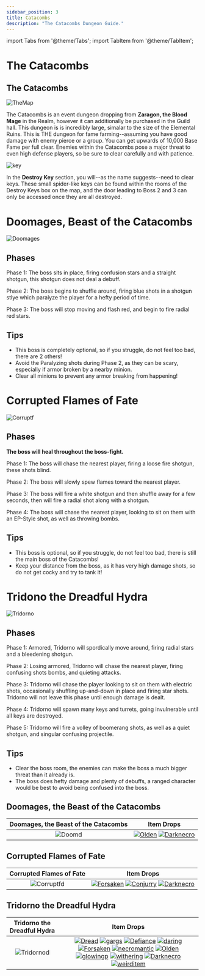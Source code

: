 ```yaml
---
sidebar_position: 3
title: Catacombs
description: "The Catacombs Dungeon Guide."
---
```


import Tabs from '@theme/Tabs';
import TabItem from '@theme/TabItem';

# The Catacombs

<Tabs>
  <TabItem value="The Dungeon" label="The Dungeon" default>

## The Catacombs

![TheMap](https://cdn.discordapp.com/attachments/953134990428868629/1028516893247672320/unknown.png)

The Catacombs is an event dungeon dropping from **Zaragon, the Blood Mage** in the Realm, however it can additionally be purchased in the Guild hall. This dungeon is is incredibly large, simalar to the size of the Elemental Ruins. This is THE dungeon for fame farming--assuming you have good damage with enemy pierce or a group. You can get upwards of 10,000 Base Fame per full clear. Enemies within the Catacombs pose a major threat to even high defense players, so be sure to clear carefully and with patience.

![key](https://cdn.discordapp.com/attachments/955217334086295652/955622245370327070/unknown.png)

In the **Destroy Key** section, you will--as the name suggests--need to clear keys. These small spider-like keys can be found within the rooms of the Destroy Keys box on the map, and the door leading to Boss 2 and 3 can only be accessed once they are all destroyed.

  </TabItem>
  <TabItem value="The First Boss" label="The First Boss">

# Doomages, Beast of the Catacombs

![Doomages](https://cdn.discordapp.com/attachments/953134990428868629/1028503295054061588/unknown.png)

## Phases

Phase 1: The boss sits in place, firing confusion stars and a straight shotgun, this shotgun does not deal a debuff.

Phase 2: The boss begins to shuffle around, firing blue shots in a shotgun stlye which paralyze the player for a hefty period of time.

Phase 3: The boss will stop moving and flash red, and begin to fire radial red stars.

## Tips

<ul>
<li>This boss is completely optional, so if you struggle, do not feel too bad, there are 2 others!</li>

<li>Avoid the Paralyzing shots during Phase 2, as they can be scary, especially if armor broken by a nearby minion.</li>

<li>Clear all minions to prevent any armor breaking from happening!</li>
</ul>

  </TabItem>
  <TabItem value="The Second Boss" label="The Second Boss">

# Corrupted Flames of Fate

![Corruptf](https://cdn.discordapp.com/attachments/953134990428868629/1028503316927348816/unknown.png)

## Phases 

**The boss will heal throughout the boss-fight.**

Phase 1: The boss will chase the nearest player, firing a loose fire shotgun, these shots blind. 

Phase 2: The boss will slowly spew flames toward the nearest player. 

Phase 3: The boss will fire a white shotgun and then shuffle away for a few seconds, then will fire a radial shot along with a shotgun.

Phase 4: The boss will chase the nearest player, looking to sit on them with an EP-Style shot, as well as throwing bombs.

## Tips

<ul>
<li>This boss is optional, so if you struggle, do not feel too bad, there is still the main boss of the Catacombs!</li>

<li>Keep your distance from the boss, as it has very high damage shots, so do not get cocky and try to tank it!</li>
</ul>

<TabItem value="The Third Boss" label="The Third Boss">

# Tridono the Dreadful Hydra

![Tridorno](https://cdn.discordapp.com/attachments/962723437464395846/1028503246068789378/cata3.png)

## Phases

Phase 1: Armored, Tridorno will spordically move around, firing radial stars and a bleedening shotgun.

Phase 2: Losing armored, Tridorno will chase the nearest player, firing confusing shots bombs, and quieting attacks.

Phase 3: Tridorno will chase the player looking to sit on them with electric shots, occasionally shuffling up-and-down in place and firing star shots. Tridorno will not leave this phase until enough damage is dealt.

Phase 4: Tridorno will spawn many keys and turrets, going invulnerable until all keys are destroyed.

Phase 5: Tridorno will fire a volley of boomerang shots, as well as a quiet shotgun, and singular confusing projectile.

## Tips

<ul>
<li>Clear the boss room, the enemies can make the boss a much bigger threat than it already is.</li>

<li>The boss does hefty damage and plenty of debuffs, a ranged character would be best to avoid being confused into the boss.</li> 
</ul> 

</TabItem>
  <TabItem value="Item Drops" label="Item Drops">

## Doomages, the Beast of the Catacombs

Doomages, the Beast of the Catacombs | Item Drops
:-------------------------:|:-------------------------:
![Doomd](https://cdn.discordapp.com/attachments/953134990428868629/1028503295054061588/unknown.png)  |  [![Olden](https://vwiki.valorserver.com/api/item/picture/olden%20necromancy%20cloth)](https://wiki.valorserver.com/docs/items/armors/lights/ut/olden_necromancy_cloth) [![Darknecro](https://vwiki.valorserver.com/api/item/picture/sword%20of%20dark%20necromancy)](https://wiki.valorserver.com/docs/items/weapons/swords/ut/sword_of_dark_necromancy)

## Corrupted Flames of Fate

Corrupted Flames of Fate | Item Drops
:-------------------------:|:-------------------------:
![Corruptfd](https://cdn.discordapp.com/attachments/953134990428868629/1028503316927348816/unknown.png)  |  [![Forsaken](https://vwiki.valorserver.com/api/item/picture/forsaken%20shield)](https://wiki.valorserver.com/docs/items/abilities/shield/ut/forsaken_shield) [![Conjurry](https://vwiki.valorserver.com/api/item/picture/ring%20of%20undeadly%20conjury)](https://wiki.valorserver.com/docs/items/rings/ut/ring_of_undeadly_conjury) [![Darknecro](https://vwiki.valorserver.com/api/item/picture/sword%20of%20dark%20necromancy)](https://wiki.valorserver.com/docs/items/weapons/swords/ut/sword_of_dark_necromancy)

## Tridorno the Dreadful Hydra

Tridorno the Dreadful Hydra             |  Item Drops
:-------------------------:|:-------------------------:
![Tridornod](https://cdn.discordapp.com/attachments/962723437464395846/1028503246068789378/cata3.png)  |  [![Dread](https://vwiki.valorserver.com/api/item/picture/dreadcull)](https://wiki.valorserver.com/docs/items/abilities/skulls/ar/dreadcull) [![gargs](https://vwiki.valorserver.com/api/item/picture/gargoyle%20slayer)](https://wiki.valorserver.com/docs/items/abilities/stars/legendary/gargoyle_slayer) [![Defiance](https://vwiki.valorserver.com/api/item/picture/unoch's%20defiance)](https://wiki.valorserver.com/docs/items/abilities/siphons/legendary/unochs_defiance) [![daring](https://vwiki.valorserver.com/api/item/picture/daring%20windrage%20robe)](https://wiki.valorserver.com/docs/items/armors/robes/ut/daring_windrage_robe) [![Forsaken](https://vwiki.valorserver.com/api/item/picture/forsaken%20shield)](https://wiki.valorserver.com/docs/items/abilities/shield/ut/forsaken_shield) [![necromantic](https://vwiki.valorserver.com/api/item/picture/necromantic%20charm)](https://wiki.valorserver.com/docs/items/abilities/charms/ut/necromantic_charm) [![Olden](https://vwiki.valorserver.com/api/item/picture/olden%20necromancy%20cloth)](https://wiki.valorserver.com/docs/items/armors/lights/ut/olden_necromancy_cloth) [![glowingp](https://vwiki.valorserver.com/api/item/picture/skull%20of%20glowing%20plagues)](https://wiki.valorserver.com/docs/items/abilities/skulls/ut/skull_of_glowing_plagues) [![withering](https://vwiki.valorserver.com/api/item/picture/staff%20of%20the%20withering)](https://wiki.valorserver.com/docs/items/weapons/staves/ut/staff_of_the_withering/) [![Darknecro](https://vwiki.valorserver.com/api/item/picture/sword%20of%20dark%20necromancy)](https://wiki.valorserver.com/docs/items/weapons/swords/ut/sword_of_dark_necromancy) [![weirditem](https://vwiki.valorserver.com/api/item/picture/ring%20of%20pestilence)](https://wiki.valorserver.com/docs/items/rings/ut/ring_of_pestilence)

</Tabs>
